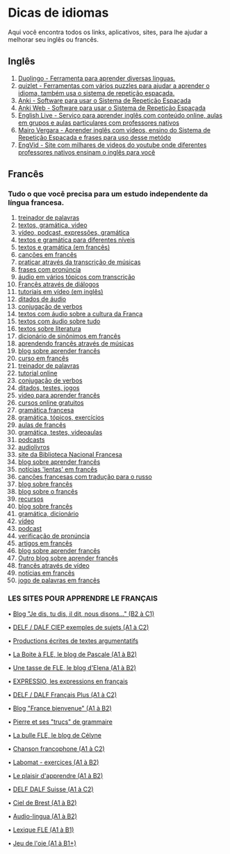 # Dicas de idiomas
Aqui você encontra todos os links, aplicativos, sites, para lhe ajudar a melhorar seu inglês ou francês.

## Inglês

1. [Duolingo - Ferramenta para aprender diversas linguas.](https://pt.duolingo.com)
2. [quizlet - Ferramentas com vários puzzles para ajudar a aprender o idioma, também usa o sistema de repetição espaçada.](https://quizlet.com)
3. [Anki - Software para usar o Sistema de Repetição Espaçada](https://www.ankiapp.com)
4. [Anki Web - Software para usar o Sistema de Repetição Espaçada](https://ankiweb.net/about)
5. [English Live - Serviço para aprender inglês com conteúdo online, aulas em grupos e aulas particulares com professores nativos](https://englishlive.ef.com/pt-br/)
6. [Mairo Vergara - Aprender inglês com vídeos, ensino do Sistema de Repetição Espaçada e frases para uso desse metódo](https://www.mairovergara.com)
7. [EngVid - Site com milhares de videos do youtube onde diferentes professores nativos ensinam o inglês para você](https://www.engvid.com)

## Francês
### Tudo o que você precisa para um estudo independente da língua francesa.
1. [treinador de palavras](https://www.conande.com)
2. [textos, gramática, video](https://www.podcastfrancaisfacile.com)
3. [vídeo, podcast, expressões, gramática](https://www.francaisavecpierre.com)
4. [textos e gramática para diferentes níveis](https://www.bonjourdefrance.com)
5. [textos e gramática (em francês)](https://www.apprendre.tv5monde.com)
6. [canções em francês](https://www.chansonsfle.blogspot.ru)
7. [praticar através da transcrição de músicas](https://fr.lyricstraining.com/fr)
8. [frases com pronúncia](https://www.loecsen.com/fr/cours-francais)
9. [áudio em vários tópicos com transcrição](https://www.canalacademie.com/apprendre)
10. [Francês através de diálogos](https://www.francebienvenue1.wordpress.com)
11. [tutoriais em vídeo (em inglês)](https://www.ranska.org)
12. [ditados de áudio](https://www.fondationpgl.ca/audio)
13. [conjugação de verbos](https://www.leconjugueur.lefigaro.fr)
14. [textos com áudio sobre a cultura da França](https://www.laguinguette.com)
15. [textos com áudio sobre tudo](https://lab.chass.utoronto.ca/rescentre/french)
16. [textos sobre literatura](https://www.alalettre.com)
17. [dicionário de sinônimos em francês](https://www.dictionnaire-synonymes.com)
18. [aprendendo francês através de músicas](https://www.danslairdutemps.ca) 
19. [blog sobre aprender francês](https://www.nathaliefle.com)
20. [curso em francês](https://www.elearningfrench.com) 
21. [treinador de palavras](https://www.conande.com)
22. [tutorial online](https://www.le-francais.ru)
23. [conjugação de verbos](https://www.les-verbes.com)
24. [ditados, testes, jogos](https://www.bescherelle.com)
25. [video para aprender francês](https://www.french.about.com/od/videos)
26. [cursos online gratuitos](https://www.bonjour.com)
27. [gramática francesa](https://fr.tsedryk.ca)
28. [gramática, tópicos, exercícios](https://fr.prolingvo.info)
29. [aulas de francês](https://irgol.ru)
30. [gramática, testes, videoaulas](https://www.studyfrench.ru)
31. [podcasts](https://www.rfi.fr) 
32. [audiolivros](https://wwww.livreaudiogratuit.com) 
33. [site da Biblioteca Nacional Francesa](https://www.bnf.fr)
34. [blog sobre aprender francês](https://www.francoman.ru)
35. [notícias 'lentas' em francês](https://www.newsinslowfrench.com)
36. [canções francesas com tradução para o russo](https://fr.lyrsense.com)
37. [blog sobre francês](https://www.frenchblog.ru)
38. [blog sobre o francês](https://www.commeunefrancaise.com/blog)
39. [recursos](https://www.lewebpedagogique.com/ressources-fle) 
40. [blog sobre francês](https://www.francaisdenosregions.com)
41. [gramática, dicionário](https://www.ameliorersonfrancais.com)
42. [vídeo](https://www.frenchpod101.com) 
43. [podcast](https://www.radiolingua.com/coffeebreakfrench) 
44. [verificação de pronúncia](https://pt.forvo.com)
45. [artigos em francês](https://www.viedemerde.fr)
46. [blog sobre aprender francês](https://www.renchcrazy.com)
47. [Outro blog sobre aprender francês](https://www.frenchtogether.com) 
48. [francês através de vídeo](https://french.yabla.com) 
49. [notícias em francês](https://www.france24.com/fr)
50. [jogo de palavras em francês](https://babadum.com/play/?lang=5&game=1)

### LES SITES POUR APPRENDRE LE FRANÇAIS

 • [Blog "Je dis, tu dis, il dit, nous disons…" (B2 à C1)](https://francebienvenue2.com/)

• [DELF / DALF CIEP exemples de sujets (A1 à C2)](https://www.ciep.fr/delf-tout-public/exemples-des-sujets)

• [Productions écrites de textes argumentatifs](https://sites.google.com/site/francaislyceemarrakech2/)
 
• [La Boite à FLE, le blog de Pascale (A1 à B2)](https://laboiteafle.blogspot.com/)

• [Une tasse de FLE, le blog d'Elena (A1 à B2)](https://gabfle.blogspot.com/p/blog-page.html)

• [EXPRESSIO, les expressions en français](https://www.expressio.fr/)

• [DELF / DALF Français Plus (A1 à C2)](https://lewebpedagogique.com/delf-dalf/)

• [Blog "France bienvenue" (A1 à B2)](https://francebienvenue1.wordpress.com/)

• [Pierre et ses "trucs" de grammaire](https://www.francaisavecpierre.com/systeme-francais-) 

• [La bulle FLE, le blog de Célyne](https://www.labullefle.fr/)

• [Chanson francophone (A1 à C2)](https://enseigner.tv5monde.com/collection/paroles-de-…)

• [Labomat - exercices (A1 à B2)](https://www.scoop.it/t/sites-de-fle)

• [Le plaisir d'apprendre (A1 à B2)](https://www.leplaisirdapprendre.com/)

• [DELF DALF Suisse (A1 à C2)](https://delfdalf.ch/)

• [Ciel de Brest (A1 à B2)](https://www.ciel.fr/apprendre-francais/index.htm)

• [Audio-lingua (A1 à B2)](https://www.audio-lingua.eu/?lang=ru) 

• [Lexique FLE (A1 à B1)](https://lexiquefle.free.fr/)

• [Jeu de l'oie (A1 à B1+)](https://www.regles-de-jeux)
